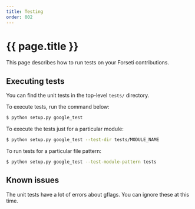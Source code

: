 ```yaml
---
title: Testing
order: 002
---
```

# {{ page.title }}

This page describes how to run tests on your Forseti contributions.

## Executing tests

You can find the unit tests in the top-level `tests/` directory.

To execute tests, run the command below:

  ```bash
  $ python setup.py google_test
  ```

To execute the tests just for a particular module:

  ```bash
  $ python setup.py google_test --test-dir tests/MODULE_NAME
  ```

To run tests for a particular file pattern:

  ```bash
  $ python setup.py google_test --test-module-pattern tests
  ```

## Known issues

The unit tests have a lot of errors about gflags. You can ignore these at this
time.


